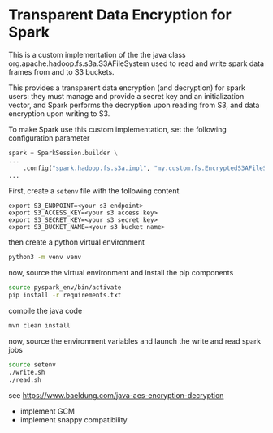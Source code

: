 # Transparent Data Encryption for Spark

This is a custom implementation of the the java class org.apache.hadoop.fs.s3a.S3AFileSystem 
used to read and write spark data frames from and to S3 buckets.

This provides a transparent data encryption (and decryption) for spark users: they must manage and provide a secret key and an initialization vector, and Spark performs the decryption upon reading from S3, and data encryption upon writing to S3. 

To make Spark use this custom implementation, set the following configuration parameter
```python
spark = SparkSession.builder \
...
    .config("spark.hadoop.fs.s3a.impl", "my.custom.fs.EncryptedS3AFileSystem") \
...
```

First, create a ```setenv``` file with the following content

```shell
export S3_ENDPOINT=<your s3 endpoint>
export S3_ACCESS_KEY=<your s3 access key>
export S3_SECRET_KEY=<your s3 secret key>
export S3_BUCKET_NAME=<your s3 bucket name>
```

then create a python virtual environment
```bash
python3 -m venv venv
```

now, source the virtual environment and install the pip components

```bash
source pyspark_env/bin/activate
pip install -r requirements.txt
```

compile the java code
```bash
mvn clean install
```

now, source the environment variables and launch the write and read spark jobs

```bash
source setenv
./write.sh
./read.sh
```

see https://www.baeldung.com/java-aes-encryption-decryption

- implement GCM 
- implement snappy compatibility
